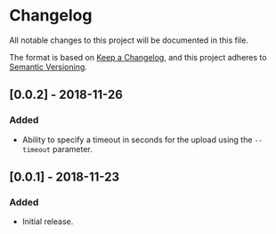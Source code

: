 # Changelog
All notable changes to this project will be documented in this file.

The format is based on [Keep a Changelog](https://keepachangelog.com/en/1.0.0/),
and this project adheres to [Semantic Versioning](https://semver.org/spec/v2.0.0.html).

## [0.0.2] - 2018-11-26
### Added
- Ability to specify a timeout in seconds for the upload using the `--timeout` parameter.

## [0.0.1] - 2018-11-23

### Added
- Initial release.